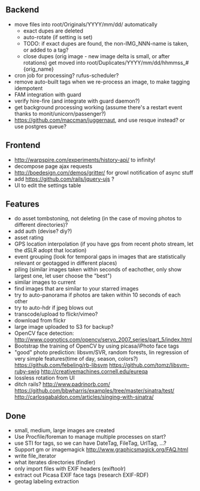 ## Backend

* move files into root/Originals/YYYY/mm/dd/ automatically
  * exact dupes are deleted
  * auto-rotate (if setting is set)
  * TODO: if exact dupes are found, the non-IMG_NNN-name is taken, or added to a tag?
  * close dupes (orig image - new image delta is small, or after rotations)
    get moved into root/Duplicates/YYYY/mm/dd/hhmmss_#{orig_name}
* cron job for processing? rufus-scheduler?
* remove auto-built tags when we re-process an image, to make tagging idempotent
* FAM integration with guard
* verify hire-fire (and integrate with guard daemon?)
* get background processing working (assume there's a restart event thanks to monit/unicorn/passenger?)
* https://github.com/maccman/juggernaut, and use resque instead? or use postgres queue?

## Frontend

* http://warpspire.com/experiments/history-api/ to infinity!
* decompose page ajax requests
* http://boedesign.com/demos/gritter/ for growl notification of async stuff
* add https://github.com/rails/jquery-ujs ?
* UI to edit the settings table

## Features

* do asset tombstoning, not deleting (in the case of moving photos to different directories)?
* add auth (devise? diy?)
* asset rating
* GPS location interpolation (if you have gps from recent photo stream, let the dSLR adopt that location)
* event grouping
  (look for temporal gaps in images that are statistically relevant or geotagged in different places)
* piling (similar images taken within seconds of eachother, only show largest one, let user choose the "best")
* similar images to current
* find images that are similar to your starred images
* try to auto-panorama if photos are taken within 10 seconds of each other
* try to auto-hdr if jpeg blows out
* transcode/upload to flickr/vimeo?
* download from flickr
* large image uploaded to S3 for backup?
* OpenCV face detection: http://www.cognotics.com/opencv/servo_2007_series/part_5/index.html
* Bootstrap the training of OpenCV by using picasa/iPhoto face tags
* "good" photo prediction:
libsvm/SVR, random forests, lin regression of very simple features(time of day, season, colors?)
  https://github.com/febeling/rb-libsvm
  https://github.com/tomz/libsvm-ruby-swig
  http://creativemachines.cornell.edu/eureqa
* lossless rotation from UI
* ditch rails?
  http://www.padrinorb.com/
  https://github.com/bbwharris/examples/tree/master/sinatra/test/
  http://carlosgabaldon.com/articles/singing-with-sinatra/

## Done

* small, medium, large images are created
* Use Procfile/foreman to manage multiple processes on start?
* use STI for tags, so we can have DateTag, FileTag, UrlTag, ...?
* Support gm or imagemagick http://www.graphicsmagick.org/FAQ.html
* write file_iterator
* what iterates directories (findler)
* only import files with EXIF headers (exiftoolr)
* extract out Picasa EXIF face tags (research EXIF-RDF)
* geotag labeling extraction
